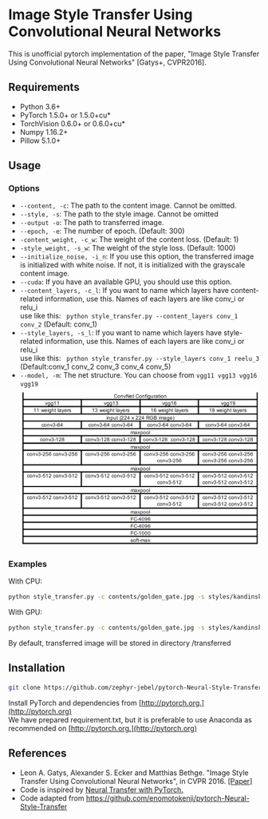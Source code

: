# Image Style Transfer Using Convolutional Neural Networks
This is unofficial pytorch implementation of the paper, "Image Style Transfer Using Convolutional Neural Networks" [Gatys+, CVPR2016].

## Requirements
* Python 3.6+ 
* PyTorch 1.5.0+ or 1.5.0+cu*
* TorchVision 0.6.0+ or 0.6.0+cu*
* Numpy 1.16.2+ 
* Pillow 5.1.0+ 

## Usage
### Options
* `--content, -c`: The path to the content image. Cannot be omitted.
* `--style, -s`: The path to the style image. Cannot be omitted
* `--output -o`: The path to transferred image.
* `--epoch, -e`: The number of epoch. (Default: 300)
* `-content_weight, -c_w`: The weight of the content loss. (Default: 1)
* `-style_weight, -s_w`: The weight of the style loss. (Default: 1000)
* `--initialize_noise, -i_n`: If you use this option, the transferred image is initialized with white noise. If not, it is initialized with the grayscale content image.
* `--cuda`: If you have an available GPU, you should use this option.
* `--content_layers, -c_l`: If you want to name which layers have content-related information, use this. Names of each layers are like conv_i or relu_i <br>
use like this: ``` python style_transfer.py --content_layers conv_1 conv_2``` (Default: conv_1)
* `--style_layers, -s_l`: If you want to name which layers have style-related information, use this. Names of each layers are like conv_i or relu_i <br>
use like this: ``` python style_transfer.py --style_layers conv_1 reelu_3``` (Default:conv_1 conv_2 conv_3 conv_4 conv_5)
* `--model, -m`: The net structure. You can choose from `vgg11 vgg13 vgg16 vgg19`
![image](https://github.com/zephyr-jebel/pytorch-Neural-Style-Transfer/blob/master/ConvNet%20Structure.png)

### Examples
With CPU:
```bash
python style_transfer.py -c contents/golden_gate.jpg -s styles/kandinsky.jpg
```
With GPU:
```bash
python style_transfer.py -c contents/golden_gate.jpg -s styles/kandinsky.jpg --cuda
```
By default, transferred image will be stored in directory /transferred

## Installation
```bash
git clone https://github.com/zephyr-jebel/pytorch-Neural-Style-Transfer.git
```
Install PyTorch and dependencies from [http://pytorch.org.](http://pytorch.org)  
We have prepared requirement.txt, but it is preferable to use Anaconda as recommended on [http://pytorch.org.](http://pytorch.org)

## References
* Leon A. Gatys, Alexander S. Ecker and Matthias Bethge. "Image Style Transfer Using Convolutional Neural Networks", in CVPR 2016. [[Paper]](https://www.cv-foundation.org/openaccess/content_cvpr_2016/papers/Gatys_Image_Style_Transfer_CVPR_2016_paper.pdf)
* Code is inspired by [Neural Transfer with PyTorch.](http://pytorch.org/tutorials/advanced/neural_style_tutorial.html)
* Code adapted from https://github.com/enomotokenji/pytorch-Neural-Style-Transfer

